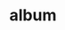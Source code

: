 ---
layout: album
resource: instagram
title: "album"
description: "masonry"
active: gallery
header-img: "img/gallery-bg.jpg"
album-title: "my 9th album"
images:
  - image_path: teamy_99/1/20210514_151447_184965097_113469564201514_4858269769292064208_n.jpg
  - image_path: teamy_99/1/20210514_151447_184965097_306482700978453_3903567069444450991_n.jpg
  - image_path: teamy_99/1/20210525_095324_190262917_467923377616812_5435973921025667298_n.jpg
  - image_path: teamy_99/1/20210525_095324_191372266_258682179341363_731810559366407619_n.jpg
  - image_path: teamy_99/1/20210602_100149_194970953_1724550641083169_5638875701711770048_n.jpg
  - image_path: teamy_99/1/20210602_100149_195701791_2921632804762465_4845665131746115723_n.jpg
  - image_path: teamy_99/1/20210602_100149_195747143_3801547903305790_7603732010365597718_n.jpg
  - image_path: teamy_99/1/20210604_173335_195478583_841167250125633_6256641707959681814_n.jpg
  - image_path: teamy_99/1/20210619_202952_203556768_115806040722321_9215323570257995805_n.jpg
  - image_path: teamy_99/1/20210623_142148_204797039_396785211641401_4486185795921110624_n.jpg
  - image_path: teamy_99/1/20210704_140616_212098132_335623334603429_8830820476937692034_n.jpg
  - image_path: teamy_99/1/20210726_115841_225250527_844810466464635_172208623346441865_n.jpg
  - image_path: teamy_99/1/20210727_133754_224030271_277493287471719_2240741583591289398_n.jpg
  - image_path: teamy_99/1/20210804_201554_230197787_356260525944885_6857012722651490101_n.jpg
  - image_path: teamy_99/1/20210804_201554_230347438_265175258356005_4729370712979509221_n.jpg
  - image_path: teamy_99/1/20210804_201554_233211980_1427000287658892_9000416345330767940_n.jpg
  - image_path: teamy_99/1/20210810_170251_221375619_866651204236025_2549434841238645709_n.jpg
  - image_path: teamy_99/1/20210810_170251_234403715_4160397260702952_6766131495480252132_n.jpg
  - image_path: teamy_99/1/20210810_170251_234587958_539281893793187_2567246876987699839_n.jpg
  - image_path: teamy_99/1/20210816_153316_236624137_533400041070164_1656177355629931203_n.jpg
  - image_path: teamy_99/1/20210903_180256_241094238_573821207306608_6666495133389517396_n.jpg
  - image_path: teamy_99/1/20210903_180256_241137800_930986077498716_1182520340033780089_n.jpg
  - image_path: teamy_99/1/20210905_113630_241233852_225710266054649_8182480005028497576_n.jpg
  - image_path: teamy_99/1/20210905_113630_241274540_661253738183194_7336800382967734179_n.jpg
  - image_path: teamy_99/1/20210910_213506_241313544_864782364152465_8671717426212212408_n.jpg
  - image_path: teamy_99/1/20210918_110935_242144470_2562727130538251_7732467575063754866_n.jpg
  - image_path: teamy_99/1/20210925_204256_242664578_111073414666694_2881744486893856729_n.jpg
  - image_path: teamy_99/1/20211018_105334_246125123_305265241053258_3234724777598812400_n.jpg
  - image_path: teamy_99/1/20211102_114333_251290000_3032595316963069_7904216492292628556_n.jpg
  - image_path: teamy_99/1/20211216_212651_268071429_494565465225089_5593952172988482489_n.jpg
  - image_path: teamy_99/1/20211216_212651_268228181_396479088886405_3671253202566479627_n.jpg
  - image_path: teamy_99/1/20211218_101754_267995586_618268766293931_2190547414611587127_n.jpg
  - image_path: teamy_99/1/20220106_124623_271342813_208855528035020_6490166463071708166_n.jpg
  - image_path: teamy_99/1/20220121_191232_272157008_145292281197776_8671784072389883875_n.jpg
  - image_path: teamy_99/1/20220121_191232_272323800_119957040556266_8138207981890022329_n.jpg
  - image_path: teamy_99/1/20220207_143417_273541775_122639313618914_4679398959532954348_n.jpg
  - image_path: teamy_99/1/20220215_155540_273924427_1370966690005651_2725317959602406961_n.jpg
  - image_path: teamy_99/1/20220215_155540_273974540_362159268800034_8181121774982873651_n.jpg
  - image_path: teamy_99/1/20220316_203325_275783566_1375031022937524_3614171242319460294_n.jpg
  - image_path: teamy_99/1/20220406_162056_277904778_722948202048168_1676436396373755500_n.jpg
  - image_path: teamy_99/1/20220406_162056_277947435_170576021992332_511885313468487636_n.jpg
  - image_path: teamy_99/1/20221215_000700_319349990_183763677573029_2376506324338402895_n.jpg
  - image_path: teamy_99/1/20221215_000700_319539184_463506729075142_8106662708714329745_n.jpg
  - image_path: teamy_99/1/20221215_000700_319570144_604667058129377_4444087822772818441_n.jpg
  - image_path: teamy_99/1/20221215_000700_319575426_128700440045690_6950906703887268469_n.jpg
  - image_path: teamy_99/1/20221215_000700_319703269_560297218861135_1814434020396543117_n.jpg
  - image_path: teamy_99/1/20221215_000700_319727140_438137191865434_4027667793736007546_n.jpg
  - image_path: teamy_99/1/20221215_000700_319900460_119756957629580_4935896125329715113_n.jpg
---